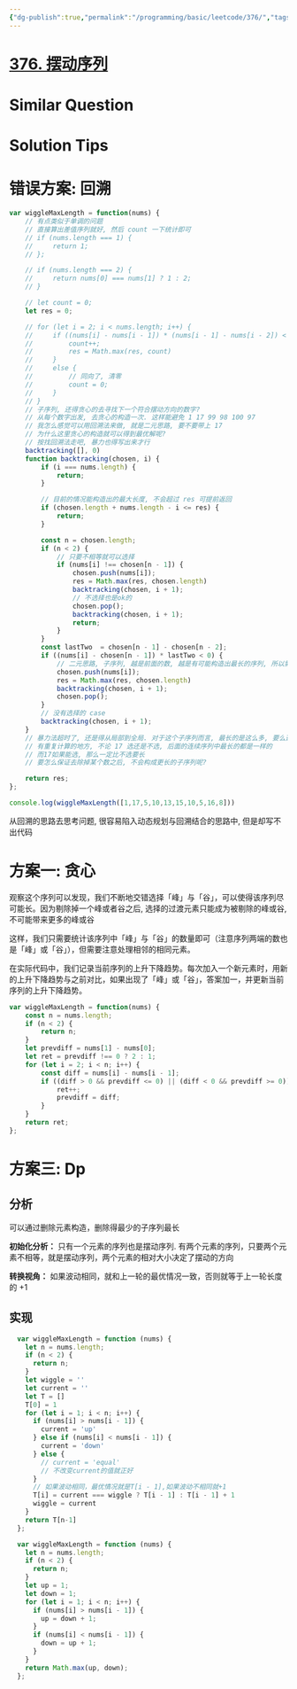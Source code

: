 ```yaml
---
{"dg-publish":true,"permalink":"/programming/basic/leetcode/376/","tags":["leetcode/brainteasers","leetcode/math/monotone","leetcode/dp","leetcode/unsolved","leetcode/greedy-algorithm","leetcode/sub/sequence"]}
---
```



# [376. 摆动序列](https://leetcode.cn/problems/wiggle-subsequence/)

# Similar Question

# Solution Tips

# 错误方案: 回溯

```js
var wiggleMaxLength = function(nums) {
    // 有点类似于单调的问题
    // 直接算出差值序列就好, 然后 count 一下统计即可
    // if (nums.length === 1) {
    //     return 1;
    // };

    // if (nums.length === 2) {
    //     return nums[0] === nums[1] ? 1 : 2;
    // }

    // let count = 0;
    let res = 0;

    // for (let i = 2; i < nums.length; i++) {
    //     if ((nums[i] - nums[i - 1]) * (nums[i - 1] - nums[i - 2]) < 0) {
    //         count++;
    //         res = Math.max(res, count)
    //     }
    //     else {
    //         // 同向了, 清零
    //         count = 0;
    //     }
    // }
    // 子序列, 还得贪心的去寻找下一个符合摆动方向的数字?
    // 从每个数字出发, 去贪心的构造一次. 这样能避免 1 17 99 98 100 97
    // 我怎么感觉可以用回溯法来做, 就是二元思路, 要不要带上 17
    // 为什么这里贪心的构造就可以得到最优解呢?
    // 按找回溯法走吧, 暴力也得写出来才行
    backtracking([], 0)
    function backtracking(chosen, i) {
        if (i === nums.length) {
            return;
        }

        // 目前的情况能构造出的最大长度, 不会超过 res 可提前返回
        if (chosen.length + nums.length - i <= res) {
            return;
        }

        const n = chosen.length;
        if (n < 2) {
            // 只要不相等就可以选择
            if (nums[i] !== chosen[n - 1]) {
                chosen.push(nums[i]);
                res = Math.max(res, chosen.length)
                backtracking(chosen, i + 1);
                // 不选择也是ok的
                chosen.pop();
                backtracking(chosen, i + 1);
                return;
            }
        }
        const lastTwo  = chosen[n - 1] - chosen[n - 2];
        if ((nums[i] - chosen[n - 1]) * lastTwo < 0) {
            // 二元思路, 子序列, 越是前面的数, 越是有可能构造出最长的序列, 所以需要提前返回一下 dfs 构造
            chosen.push(nums[i]);
            res = Math.max(res, chosen.length)
            backtracking(chosen, i + 1);
            chosen.pop();
        }
        // 没有选择的 case
        backtracking(chosen, i + 1);
    }
    // 暴力法超时了, 还是得从局部到全局. 对于这个子序列而言, 最长的是这么多, 要么选就是这么多, 要么不选整个跳过
    // 有重复计算的地方, 不论 17 选还是不选, 后面的连续序列中最长的都是一样的
    // 而17如果能选, 那么一定比不选要长
    // 要怎么保证去除掉某个数之后, 不会构成更长的子序列呢?

    return res;
};

console.log(wiggleMaxLength([1,17,5,10,13,15,10,5,16,8]))
```

从回溯的思路去思考问题, 很容易陷入动态规划与回溯结合的思路中, 但是却写不出代码

# 方案一: 贪心

观察这个序列可以发现，我们不断地交错选择「峰」与「谷」，可以使得该序列尽可能长。因为剔除掉一个峰或者谷之后, 选择的过渡元素只能成为被剔除的峰或谷, 不可能带来更多的峰或谷

这样，我们只需要统计该序列中「峰」与「谷」的数量即可（注意序列两端的数也是「峰」或「谷」），但需要注意处理相邻的相同元素。

在实际代码中，我们记录当前序列的上升下降趋势。每次加入一个新元素时，用新的上升下降趋势与之前对比，如果出现了「峰」或「谷」，答案加一，并更新当前序列的上升下降趋势。

```js
var wiggleMaxLength = function(nums) {
    const n = nums.length;
    if (n < 2) {
        return n;
    }
    let prevdiff = nums[1] - nums[0];
    let ret = prevdiff !== 0 ? 2 : 1;
    for (let i = 2; i < n; i++) {
        const diff = nums[i] - nums[i - 1];
        if ((diff > 0 && prevdiff <= 0) || (diff < 0 && prevdiff >= 0)) {
            ret++;
            prevdiff = diff;
        }
    }
    return ret;
};
```

# 方案三: Dp

## 分析

可以通过删除元素构造，删除得最少的子序列最长

**初始化分析：** 只有一个元素的序列也是摆动序列. 有两个元素的序列，只要两个元素不相等，就是摆动序列，两个元素的相对大小决定了摆动的方向

**转换视角：** 如果波动相同，就和上一轮的最优情况一致，否则就等于上一轮长度的 +1

## 实现

```js
  var wiggleMaxLength = function (nums) {
    let n = nums.length;
    if (n < 2) {
      return n;
    }
    let wiggle = ''
    let current = ''
    let T = []
    T[0] = 1
    for (let i = 1; i < n; i++) {
      if (nums[i] > nums[i - 1]) {
        current = 'up'
      } else if (nums[i] < nums[i - 1]) {
        current = 'down'
      } else {
        // current = 'equal'
        // 不改变current的值就正好
      }
      // 如果波动相同，最优情况就是T[i - 1],如果波动不相同就+1
      T[i] = current === wiggle ? T[i - 1] : T[i - 1] + 1
      wiggle = current
    }
    return T[n-1]
  };
```

```js
  var wiggleMaxLength = function (nums) {
    let n = nums.length;
    if (n < 2) {
      return n;
    }
    let up = 1;
    let down = 1;
    for (let i = 1; i < n; i++) {
      if (nums[i] > nums[i - 1]) {
        up = down + 1;
      }
      if (nums[i] < nums[i - 1]) {
        down = up + 1;
      }
    }
    return Math.max(up, down);
  };
```
